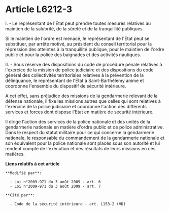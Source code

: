 # Article L6212-3

I. - Le représentant de l'Etat peut prendre toutes mesures relatives au maintien de la salubrité, de la sûreté et de la
tranquillité publiques.

Si le maintien de l'ordre est menacé, le représentant de l'Etat peut se substituer, par arrêté motivé, au président du
conseil territorial pour la répression des atteintes à la tranquillité publique, pour le maintien de l'ordre public et pour
la police des baignades et des activités nautiques.

II. - Sous réserve des dispositions du code de procédure pénale relatives à l'exercice de la mission de police judiciaire et
des dispositions du code général des collectivités territoriales relatives à la prévention de la délinquance, le représentant
de l'Etat à Saint-Barthélemy anime et coordonne l'ensemble du dispositif de sécurité intérieure.

A cet effet, sans préjudice des missions de la gendarmerie relevant de la défense nationale, il fixe les missions autres que
celles qui sont relatives à l'exercice de la police judiciaire et coordonne l'action des différents services et forces dont
dispose l'Etat en matière de sécurité intérieure.

Il dirige l'action des services de la police nationale et des unités de la gendarmerie nationale en matière d'ordre public et
de police administrative. Dans le respect du statut militaire pour ce qui concerne la gendarmerie nationale, le responsable
du commandement de la gendarmerie nationale et son équivalent pour la police nationale sont placés sous son autorité et lui
rendent compte de l'exécution et des résultats de leurs missions en ces matières.

**Liens relatifs à cet article**

	**Modifié par**:

	  - Loi n°2009-971 du 3 août 2009 - art. 6
	  - Loi n°2009-971 du 3 août 2009 - art. 7

	**Cité par**:

	  - Code de la sécurité intérieure - art. L153-2 (VD)
